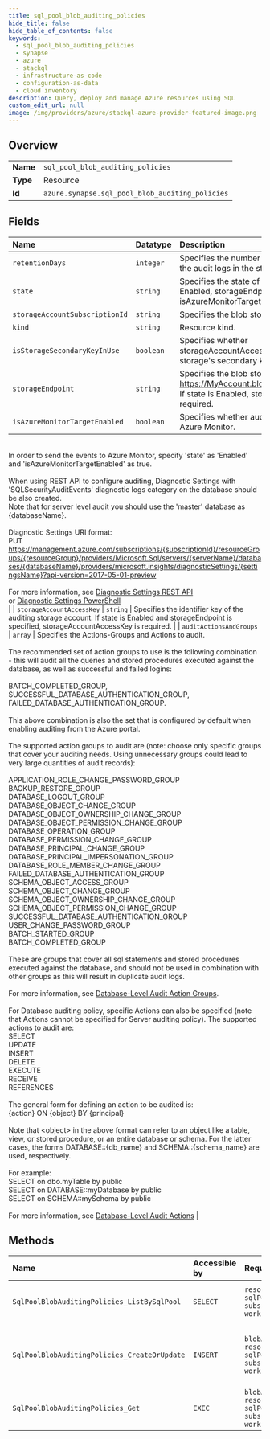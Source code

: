 ```yaml
---
title: sql_pool_blob_auditing_policies
hide_title: false
hide_table_of_contents: false
keywords:
  - sql_pool_blob_auditing_policies
  - synapse
  - azure    
  - stackql
  - infrastructure-as-code
  - configuration-as-data
  - cloud inventory
description: Query, deploy and manage Azure resources using SQL
custom_edit_url: null
image: /img/providers/azure/stackql-azure-provider-featured-image.png
---
```

  
    

## Overview
<table><tbody>
<tr><td><b>Name</b></td><td><code>sql_pool_blob_auditing_policies</code></td></tr>
<tr><td><b>Type</b></td><td>Resource</td></tr>
<tr><td><b>Id</b></td><td><code>azure.synapse.sql_pool_blob_auditing_policies</code></td></tr>
</tbody></table>

## Fields
| Name | Datatype | Description |
|:-----|:---------|:------------|
| `retentionDays` | `integer` | Specifies the number of days to keep in the audit logs in the storage account. |
| `state` | `string` | Specifies the state of the policy. If state is Enabled, storageEndpoint or isAzureMonitorTargetEnabled are required. |
| `storageAccountSubscriptionId` | `string` | Specifies the blob storage subscription Id. |
| `kind` | `string` | Resource kind. |
| `isStorageSecondaryKeyInUse` | `boolean` | Specifies whether storageAccountAccessKey value is the storage's secondary key. |
| `storageEndpoint` | `string` | Specifies the blob storage endpoint (e.g. https://MyAccount.blob.core.windows.net). If state is Enabled, storageEndpoint is required. |
| `isAzureMonitorTargetEnabled` | `boolean` | Specifies whether audit events are sent to Azure Monitor. <br />In order to send the events to Azure Monitor, specify 'state' as 'Enabled' and 'isAzureMonitorTargetEnabled' as true.<br /><br />When using REST API to configure auditing, Diagnostic Settings with 'SQLSecurityAuditEvents' diagnostic logs category on the database should be also created.<br />Note that for server level audit you should use the 'master' database as {databaseName}.<br /><br />Diagnostic Settings URI format:<br />PUT https://management.azure.com/subscriptions/{subscriptionId}/resourceGroups/{resourceGroup}/providers/Microsoft.Sql/servers/{serverName}/databases/{databaseName}/providers/microsoft.insights/diagnosticSettings/{settingsName}?api-version=2017-05-01-preview<br /><br />For more information, see [Diagnostic Settings REST API](https://go.microsoft.com/fwlink/?linkid=2033207)<br />or [Diagnostic Settings PowerShell](https://go.microsoft.com/fwlink/?linkid=2033043)<br /> |
| `storageAccountAccessKey` | `string` | Specifies the identifier key of the auditing storage account. If state is Enabled and storageEndpoint is specified, storageAccountAccessKey is required. |
| `auditActionsAndGroups` | `array` | Specifies the Actions-Groups and Actions to audit.<br /><br />The recommended set of action groups to use is the following combination - this will audit all the queries and stored procedures executed against the database, as well as successful and failed logins:<br /><br />BATCH_COMPLETED_GROUP,<br />SUCCESSFUL_DATABASE_AUTHENTICATION_GROUP,<br />FAILED_DATABASE_AUTHENTICATION_GROUP.<br /><br />This above combination is also the set that is configured by default when enabling auditing from the Azure portal.<br /><br />The supported action groups to audit are (note: choose only specific groups that cover your auditing needs. Using unnecessary groups could lead to very large quantities of audit records):<br /><br />APPLICATION_ROLE_CHANGE_PASSWORD_GROUP<br />BACKUP_RESTORE_GROUP<br />DATABASE_LOGOUT_GROUP<br />DATABASE_OBJECT_CHANGE_GROUP<br />DATABASE_OBJECT_OWNERSHIP_CHANGE_GROUP<br />DATABASE_OBJECT_PERMISSION_CHANGE_GROUP<br />DATABASE_OPERATION_GROUP<br />DATABASE_PERMISSION_CHANGE_GROUP<br />DATABASE_PRINCIPAL_CHANGE_GROUP<br />DATABASE_PRINCIPAL_IMPERSONATION_GROUP<br />DATABASE_ROLE_MEMBER_CHANGE_GROUP<br />FAILED_DATABASE_AUTHENTICATION_GROUP<br />SCHEMA_OBJECT_ACCESS_GROUP<br />SCHEMA_OBJECT_CHANGE_GROUP<br />SCHEMA_OBJECT_OWNERSHIP_CHANGE_GROUP<br />SCHEMA_OBJECT_PERMISSION_CHANGE_GROUP<br />SUCCESSFUL_DATABASE_AUTHENTICATION_GROUP<br />USER_CHANGE_PASSWORD_GROUP<br />BATCH_STARTED_GROUP<br />BATCH_COMPLETED_GROUP<br /><br />These are groups that cover all sql statements and stored procedures executed against the database, and should not be used in combination with other groups as this will result in duplicate audit logs.<br /><br />For more information, see [Database-Level Audit Action Groups](https://docs.microsoft.com/en-us/sql/relational-databases/security/auditing/sql-server-audit-action-groups-and-actions#database-level-audit-action-groups).<br /><br />For Database auditing policy, specific Actions can also be specified (note that Actions cannot be specified for Server auditing policy). The supported actions to audit are:<br />SELECT<br />UPDATE<br />INSERT<br />DELETE<br />EXECUTE<br />RECEIVE<br />REFERENCES<br /><br />The general form for defining an action to be audited is:<br />{action} ON {object} BY {principal}<br /><br />Note that &lt;object&gt; in the above format can refer to an object like a table, view, or stored procedure, or an entire database or schema. For the latter cases, the forms DATABASE::{db_name} and SCHEMA::{schema_name} are used, respectively.<br /><br />For example:<br />SELECT on dbo.myTable by public<br />SELECT on DATABASE::myDatabase by public<br />SELECT on SCHEMA::mySchema by public<br /><br />For more information, see [Database-Level Audit Actions](https://docs.microsoft.com/en-us/sql/relational-databases/security/auditing/sql-server-audit-action-groups-and-actions#database-level-audit-actions) |
## Methods
| Name | Accessible by | Required Params | Description |
|:-----|:--------------|:----------------|:------------|
| `SqlPoolBlobAuditingPolicies_ListBySqlPool` | `SELECT` | `resourceGroupName, sqlPoolName, subscriptionId, workspaceName` | Lists auditing settings of a Sql pool. |
| `SqlPoolBlobAuditingPolicies_CreateOrUpdate` | `INSERT` | `blobAuditingPolicyName, resourceGroupName, sqlPoolName, subscriptionId, workspaceName` | Creates or updates a SQL pool's blob auditing policy. |
| `SqlPoolBlobAuditingPolicies_Get` | `EXEC` | `blobAuditingPolicyName, resourceGroupName, sqlPoolName, subscriptionId, workspaceName` | Get a SQL pool's blob auditing policy. |
